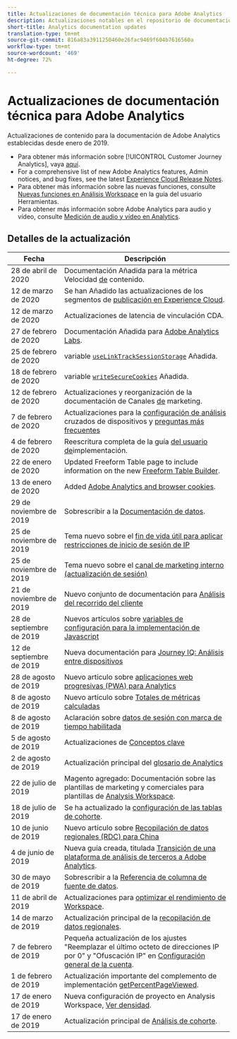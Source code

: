 ```yaml
---
title: Actualizaciones de documentación técnica para Adobe Analytics
description: Actualizaciones notables en el repositorio de documentación de Adobe Analytics.
short-title: Analytics documentation updates
translation-type: tm+mt
source-git-commit: 816a83a3911250460e26fac9469f604b7616560a
workflow-type: tm+mt
source-wordcount: '469'
ht-degree: 72%

---
```



# Actualizaciones de documentación técnica para Adobe Analytics

Actualizaciones de contenido para la documentación de Adobe Analytics establecidas desde enero de 2019.

* Para obtener más información sobre [!UICONTROL Customer Journey Analytics], vaya [aquí](https://docs.adobe.com/content/help/en/analytics-platform/using/cja-landing.html).
* For a comprehensive list of new Adobe Analytics features, Admin notices, and bug fixes, see the latest [Experience Cloud Release Notes](https://docs.adobe.com/content/help/es-ES/release-notes/experience-cloud/current.html).
* Para obtener más información sobre las nuevas funciones, consulte [Nuevas funciones en Análisis Workspace](/help/analyze/analysis-workspace/new-features-in-analysis-workspace.md) en la guía del usuario Herramientas.
* Para obtener más información sobre Adobe Analytics para audio y vídeo, consulte [Medición de audio y vídeo en Analytics](https://docs.adobe.com/content/help/es-ES/media-analytics/using/media-overview.html).

## Detalles de la actualización

| Fecha | Descripción |
|---|---|
| 28 de abril de 2020 | Documentación Añadida para la métrica Velocidad [de](/help/components/c-variables/c-metrics/metrics-content-velocity.md) contenido. |
| 12 de marzo de 2020 | Se han Añadido las actualizaciones de los segmentos de [publicación en Experience Cloud](/help/components/c-segmentation/c-segmentation-workflow/seg-publish.md). |
| 12 de marzo de 2020 | Actualizaciones de latencia de vinculación CDA. |
| 27 de febrero de 2020 | Documentación Añadida para [Adobe Analytics Labs](https://docs.adobe.com/content/help/es-ES/analytics/analyze/tech-previews/overview.html). |
| 25 de febrero de 2020 | variable [`useLinkTrackSessionStorage`](/help/implement/vars/config-vars/uselinktracksessionstorage.md) Añadida. |
| 18 de febrero de 2020 | variable [`writeSecureCookies`](/help/implement/vars/config-vars/writesecurecookies.md) Añadida. |
| 12 de febrero de 2020 | Actualizaciones y reorganización de la documentación de Canales [de](/help/components/c-marketing-channels/c-getting-started-mchannel.md) marketing. |
| 7 de febrero de 2020 | Actualizaciones para la [configuración de análisis](../components/cda/cda-setup.md) cruzados de dispositivos y [preguntas más frecuentes](../components/cda/cda-faq.md) |
| 4 de febrero de 2020 | Reescritura completa de la guía [del usuario de](../implement/home.md)implementación. |
| 22 de enero de 2020 | Updated Freeform Table page to include information on the new [Freeform Table Builder](/help/analyze/analysis-workspace/visualizations/freeform-table.md). |
| 13 de enero de 2020 | Added [Adobe Analytics and browser cookies](../technotes/cookies.md). |
| 29 de noviembre de 2019 | Sobrescribir a la [Documentación de datos](/help/export/analytics-data-feed/data-feed-overview.md). |
| 25 de noviembre de 2019 | Tema nuevo sobre el [fin de vida útil para aplicar restricciones de inicio de sesión de IP](https://docs.adobe.com/content/help/es-ES/analytics/admin/company-settings/login-restrictions-eol.html) |
| 25 de noviembre de 2019 | Tema nuevo sobre el [canal de marketing interno (actualización de sesión)](https://docs.adobe.com/content/help/es-ES/analytics/components/marketing-channels/session-refresh.html) |
| 21 de noviembre de 2019 | Nuevo conjunto de documentación para [Análisis del recorrido del cliente](https://docs.adobe.com/content/help/en/analytics-platform/using/cja-landing.html) |
| 28 de septiembre de 2019 | Nuevos artículos sobre [variables de configuración para la implementación de Javascript](https://docs.adobe.com/content/help/es-ES/analytics/implementation/javascript-implementation/variables-analytics-reporting/configuration-variables.html) |
| 12 de septiembre de 2019 | Nueva documentación para [Journey IQ: Análisis entre dispositivos](https://docs.adobe.com/content/help/es-ES/analytics/components/cda/cda-home.html) |
| 28 de agosto de 2019 | Nuevo artículo sobre [aplicaciones web progresivas (PWA) para Analytics](https://docs.adobe.com/content/help/es-ES/analytics/analyze/pwa/pwa.html) |
| 8 de agosto de 2019 | Nuevo artículo sobre [Totales de métricas calculadas](/help/components/c-calcmetrics/cm-totals.md) |
| 8 de agosto de 2019 | Aclaración sobre [datos de sesión con marca de tiempo habilitada](/help/admin/admin/timestamp-optional.md) |
| 5 de agosto de 2019 | Actualizaciones de [Conceptos clave](/help/analyze/reports-analytics/key-concepts.md) |
| 2 de agosto de 2019 | Actualización principal del [glosario de Analytics](/help/technotes/terms.md) |
| 22 de julio de 2019 | Magento agregado: Documentación sobre las plantillas de marketing y comerciales para plantillas de [Analysis Workspace](/help/analyze/analysis-workspace/build-workspace-project/starter-projects.md). |
| 18 de julio de 2019 | Se ha actualizado la [configuración de las tablas de cohorte](/help/analyze/analysis-workspace/visualizations/cohort-table/t-cohort.md). |
| 10 de junio de 2019 | Nuevo artículo sobre [Recopilación de datos regionales (RDC) para China](https://docs.adobe.com/content/help/en/analytics/technotes/rdc/rdc-china.html) |
| 4 de junio de 2019 | Nueva guía creada, titulada [Transición de una plataforma de análisis de terceros a Adobe Analytics](/help/technotes/ga-to-aa/home.md). |
| 30 de mayo de 2019 | Sobrescribir a la [Referencia de columna de fuente de datos](/help/export/analytics-data-feed/c-df-contents/datafeeds-reference.md). |
| 11 de abril de 2019 | Actualizaciones para [optimizar el rendimiento de Workspace](/help/analyze/analysis-workspace/workspace-faq/optimizing-performance.md). |
| 14 de marzo de 2019 | Actualización principal de la [recopilación de datos regionales](/help/technotes/rdc/regional-data-collection.md). |
| 7 de febrero de 2019 | Pequeña actualización de los ajustes &quot;Reemplazar el último octeto de direcciones IP por 0&quot; y &quot;Ofuscación IP&quot; en [Configuración general de la cuenta](/help/admin/admin/general-acct-settings-admin.md). |
| 1 de febrero de 2019 | Actualización importante del complemento de implementación [getPercentPageViewed](../implement/vars/plugins/getpercentpageviewed.md). |
| 17 de enero de 2019 | Nueva configuración de proyecto en Analysis Workspace, [Ver densidad](/help/analyze/analysis-workspace/build-workspace-project/view-density.md). |
| 17 de enero de 2019 | Actualización principal de [Análisis de cohorte](/help/analyze/analysis-workspace/visualizations/cohort-table/cohort-analysis.md). |
